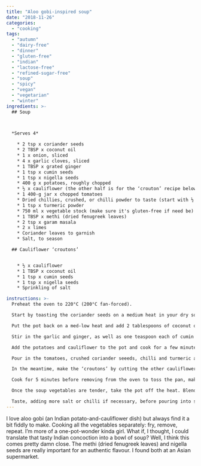 ```yaml
---
title: "Aloo gobi-inspired soup"
date: "2018-11-26"
categories: 
  - "cooking"
tags: 
  - "autumn"
  - "dairy-free"
  - "dinner"
  - "gluten-free"
  - "indian"
  - "lactose-free"
  - "refined-sugar-free"
  - "soup"
  - "spicy"
  - "vegan"
  - "vegetarian"
  - "winter"
ingredients: >-
  ## Soup


  
  *Serves 4*

    * 2 tsp x coriander seeds
    * 2 TBSP x coconut oil
    * 1 x onion, sliced
    * 4 x garlic cloves, sliced
    * 1 TBSP x grated ginger
    * 1 tsp x cumin seeds
    * 1 tsp x nigella seeds
    * 400 g x potatoes, roughly chopped
    * ½ x cauliflower (the other half is for the ‘crouton’ recipe below), chopped up a bit larger than the potatoes
    * 1 400-g jar x chopped tomatoes
    * Dried chillies, crushed, or chilli powder to taste (start with ½ tsp if you’re not sure; you can add more later if you like)
    * 1 tsp x turmeric powder
    * 750 ml x vegetable stock (make sure it's gluten-free if need be)
    * 1 TBSP x methi (dried fenugreek leaves)
    * 2 tsp x garam masala
    * 2 x limes
    * Coriander leaves to garnish
    * Salt, to season

  ## Cauliflower ‘croutons’


    * ½ x cauliflower
    * 1 TBSP x coconut oil
    * 1 tsp x cumin seeds
    * 1 tsp x nigella seeds
    * Sprinkling of salt

instructions: >-
  Preheat the oven to 220°C (200°C fan-forced).

  Start by toasting the coriander seeds on a medium heat in your dry soup pot. Once they’ve browned a bit and smell nice and toasty, remove and crush with a mortar and pestle. Set the ground seeds aside.

  Put the pot back on a med-low heat and add 2 tablespoons of coconut oil. Once the oil has melted, add the onion and cook until soft but not brown.

  Stir in the garlic and ginger, as well as one teaspoon each of cumin and nigella seeds, and cook while stirring until the seeds start to pop.

  Add the potatoes and cauliflower to the pot and cook for a few minutes, stirring to cover the vegetables in the onion-and-spice mixture.

  Pour in the tomatoes, crushed coriander seeeds, chilli and turmeric and cook for a further few minutes before adding the stock. Stir, then cover the pot and cook for around 20-25 minutes – or until you can easily pierce the potatoes and cauliflower with a fork.

  In the meantime, make the ‘croutons’ by cutting the other cauliflower half into bite-sized pieces. Pop them on a baking tray with 1 tablespoon of coconut oil. Sprinkle with a teaspoon each of nigella and cumin seeds, and a good pinch of sea salt.

  Cook for 5 minutes before removing from the oven to toss the pan, making sure the cauliflower is covered in oil. Cook for a further 20 minutes, or until the croutons are golden brown.

  Once the soup vegetables are tender, take the pot off the heat. Blend with a stick blender until smooth, before stirring through the methi and garam masala. Let the mixture sit for around 5 minutes to infuse the extra spices.

  Taste, adding more salt or chilli if necessary, before pouring into soup bowls. Squeeze over ½ lime per serving, and top with a handful of the cauliflower croutons and some fresh coriander leaves.
---
```

I love aloo gobi (an Indian potato-and-cauliflower dish) but always find it a bit fiddly to make. Cooking all the vegetables separately: fry, remove, repeat. I’m more of a one-pot-wonder kinda girl. What if, I thought, I could translate that tasty Indian concoction into a bowl of soup? Well, I think this comes pretty damn close. The methi (dried fenugreek leaves) and nigella seeds are really important for an authentic flavour. I found both at an Asian supermarket.
